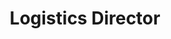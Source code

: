 ---
name: "Sophie Schoenmeyer"
title: "Logistics Director"
group: "board"
img: "sschoenmeyer.jpg"
pronouns: "she/her"
---